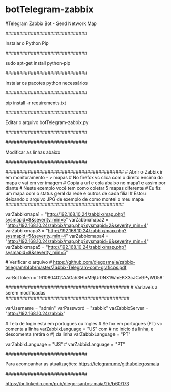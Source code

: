 # botTelegram-zabbix
#Telegram Zabbix Bot - Send Network Map


\#############################

Instalar o Python Pip

\#############################


sudo apt-get install python-pip

\#############################

Instalar os pacotes python necessários

\#############################


pip install -r requirements.txt

\#############################

Editar o arquivo botTelegram-zabbix.py

\#############################

\#############################

Modificar as linhas abaixo

\#############################




\##########################################
\# Abrir o Zabbix ir em monitoramento - > mapas
\# No firefox vc clica com o direito encima do mapa e vai em ver imagem
\# Copia a url e cola abaixo no mapa1 e assim por diante
\# Neste exemplo você tem como coletar 5 mapas diferente
\# Eu fiz um mapa com o status geral da rede e outros de cada filial
\# Estou deixando o arquivo JPG de exemplo de como montei o meu mapa 
\##########################################

varZabbixmapa1 = "http://192.168.10.24/zabbix/map.php?sysmapid=8&severity_min=5"
varZabbixmapa2 = "http://192.168.10.24/zabbix/map.php?sysmapid=2&severity_min=4"
varZabbixmapa3 = "http://192.168.10.24/zabbix/map.php?sysmapid=5&severity_min=4"
varZabbixmapa4 = "http://192.168.10.24/zabbix/map.php?sysmapid=6&severity_min=4"
varZabbixmapa5 = "http://192.168.10.24/zabbix/map.php?sysmapid=8&severity_min=5"

\# Verificar o arquivo 
\# https://github.com/diegosmaia/zabbix-telegram/blob/master/Zabbix-Telegram-com-graficos.pdf

varBotToken = '161080402:AAGah3HIxM9jUr0NX1WmEKX3cJCv9PyWD58'

\############################################
\# Variaveis a serem modificadas
\############################################

varUsername = "admin"
varPassword = "zabbix"
varZabbixServer = "http://192.168.10.24/zabbix"

\# Tela de login está em portugues ou Ingles
\# Se for em portugues (PT) vc comenta a linha varZabbixLanguage = "US" com # no início da linha, e descomenta (retira o #) da linha varZabbixLanguage = "PT"

varZabbixLanguage = "US"
\# varZabbixLanguage = "PT"


\#############################

Para acompanhar as atualizações: 
https://telegram.me/githubdiegosmaia

\#############################


https://br.linkedin.com/pub/diego-santos-maia/2b/b60/173
